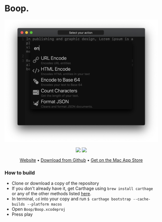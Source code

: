 
# Boop.


<p align="center">

  <img src="Boop/Documentation/Images/UI.png?raw=true" width="663" alt="UI Screenshot">
</p>


<p align="center">
  <a href="https://app.bitrise.io/app/b0c493f8b65e1dac"><img src="https://app.bitrise.io/app/b0c493f8b65e1dac/status.svg?token=BoJJDoViYpKy8V_O5P7ljA&branch=master"></a>
  <a href="https://sonarcloud.io/dashboard?id=IvanMathy_Boop"><img src="https://sonarcloud.io/api/project_badges/measure?project=IvanMathy_Boop&metric=alert_status"></a>
</p>   
<p align="center">
  <a href="https://boop.okat.best/">Website</a>  •  <a href="https://github.com/IvanMathy/Boop/releases">Download from Github</a>  •  <a href="https://apps.apple.com/us/app/boop/id1518425043">Get on the Mac App Store</a>
</p>

### How to build

- Clone or download a copy of the repository
- If you don't already have it, get Carthage using `brew install carthage` or any of the other methods listed [here](https://github.com/Carthage/Carthage#installing-carthage).
- In terminal, `cd` into your copy and run `$ carthage bootstrap --cache-builds --platform macos`
- Open `Boop/Boop.xcodeproj`
- Press play
